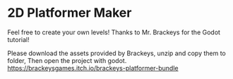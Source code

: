 # 2D Platformer Maker

Feel free to create your own levels!
Thanks to Mr. Brackeys for the Godot tutorial!

Please download the assets provided by Brackeys, unzip and copy them to folder, Then open the project with godot. https://brackeysgames.itch.io/brackeys-platformer-bundle
